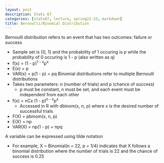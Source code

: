 ```yaml
---
layout: post
description: Stats 67
categories: [stats67, lecture, spring22-23, markdown]
title: Bernoulli/Binomial Distribution
---
```


Bernoulli distribution refers to an event that has two outcomes: failure or success
- Sample set is {0, 1} and the probability of 1 occuring is p while the probability of 0 occuring is 1 - p (also written as q)
- f(x) = (1 - p)<sup>1 - x</sup>p<sup>x</sup>
- E(x) = p
- VAR(x) = p(1 - p) = pq
Binomial distributions refer to multiple Bernoulli distributions
- Takes two parameters: n (number of trials) and p (chance of success)
    - p must be constant, n must be set, and each event must be independent from each other
- f(x) = nCx (1 - p)<sup>n - x</sup>p<sup>x</sup>
    - Accessed in R with dbinom(x, n, p) where x is the desired number of successful trials
- F(X) = pbinom(x, n, p) 
- E(X) = np
- VAR(X) = np(1 - p) = npq

A variable can be expressed using tilde notation
- For example, X ~ Binomial(n = 22, p = 1/4) indicates that X follows a binomial distribution where the number of trials is 22 and the chance of success is 0.25